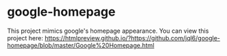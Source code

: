 # google-homepage

This project mimics google's homepage appearance.
You can view this project here: https://htmlpreview.github.io/?https://github.com/jql6/google-homepage/blob/master/Google%20Homepage.html
